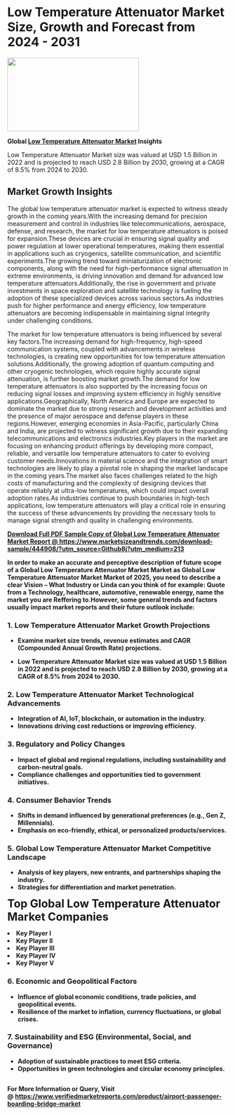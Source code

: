 <H1>Low Temperature Attenuator Market Size, Growth and Forecast from 2024 - 2031</H1><img class="aligncenter size-medium wp-image-584254" src="https://thirdeyenews.in/wp-content/uploads/2024/09/Global-Market-Research-300x168.jpeg" alt="" width="300" height="168" /><p><strong>Global&nbsp;<a href="https://www.marketsizeandtrends.com/download-sample/444908/?utm_source=Github8j?utm_medium=213">Low Temperature Attenuator Market</a> Insights</strong></p><p>Low Temperature Attenuator Market size was valued at USD 1.5 Billion in 2022 and is projected to reach USD 2.8 Billion by 2030, growing at a CAGR of 8.5% from 2024 to 2030.</p><p><h2>Market Growth Insights</h2> <p>The global low temperature attenuator market is expected to witness steady growth in the coming years.With the increasing demand for precision measurement and control in industries like telecommunications, aerospace, defense, and research, the market for low temperature attenuators is poised for expansion.These devices are crucial in ensuring signal quality and power regulation at lower operational temperatures, making them essential in applications such as cryogenics, satellite communication, and scientific experiments.The growing trend toward miniaturization of electronic components, along with the need for high-performance signal attenuation in extreme environments, is driving innovation and demand for advanced low temperature attenuators.Additionally, the rise in government and private investments in space exploration and satellite technology is fueling the adoption of these specialized devices across various sectors.As industries push for higher performance and energy efficiency, low temperature attenuators are becoming indispensable in maintaining signal integrity under challenging conditions.</p> <p><strong><a href="#"></a></strong></p> <p>The market for low temperature attenuators is being influenced by several key factors.The increasing demand for high-frequency, high-speed communication systems, coupled with advancements in wireless technologies, is creating new opportunities for low temperature attenuation solutions.Additionally, the growing adoption of quantum computing and other cryogenic technologies, which require highly accurate signal attenuation, is further boosting market growth.The demand for low temperature attenuators is also supported by the increasing focus on reducing signal losses and improving system efficiency in highly sensitive applications.Geographically, North America and Europe are expected to dominate the market due to strong research and development activities and the presence of major aerospace and defense players in these regions.However, emerging economies in Asia-Pacific, particularly China and India, are projected to witness significant growth due to their expanding telecommunications and electronics industries.Key players in the market are focusing on enhancing product offerings by developing more compact, reliable, and versatile low temperature attenuators to cater to evolving customer needs.Innovations in material science and the integration of smart technologies are likely to play a pivotal role in shaping the market landscape in the coming years.The market also faces challenges related to the high costs of manufacturing and the complexity of designing devices that operate reliably at ultra-low temperatures, which could impact overall adoption rates.As industries continue to push boundaries in high-tech applications, low temperature attenuators will play a critical role in ensuring the success of these advancements by providing the necessary tools to manage signal strength and quality in challenging environments.</p> <p><strong><a href="#"></p><p><span class=""><strong>Download Full PDF Sample Copy of Global Low Temperature Attenuator Market Report</strong> @ <a href="https://www.marketsizeandtrends.com/download-sample/444908/?utm_source=Github8j?utm_medium=213" target="_blank">https://www.marketsizeandtrends.com/download-sample/444908/?utm_source=Github8j?utm_medium=213</a></span></p><p>In order to make an accurate and perceptive description of future scope of a Global&nbsp;Low Temperature Attenuator Market Market as Global&nbsp;Low Temperature Attenuator Market Market of 2025, you need to describe a clear Vision &ndash; What Industry or Linda can you think of for example: Quote from a Technology, healthcare, automotive, renewable energy, name the market you are Reffering to.However, some general trends and factors usually impact market reports and their future outlook include:</p><h3>1.&nbsp;<strong>Low Temperature Attenuator Market Growth Projections</strong></h3><ul><li>Examine market size trends, revenue estimates and CAGR (Compounded Annual Growth Rate) projections.</li><li><p>Low Temperature Attenuator Market size was valued at USD 1.5 Billion in 2022 and is projected to reach USD 2.8 Billion by 2030, growing at a CAGR of 8.5% from 2024 to 2030.</p></li></ul><h3>2.&nbsp;<strong>Low Temperature Attenuator Market Technological Advancements</strong></h3><ul><li>Integration of AI, IoT, blockchain, or automation in the industry.</li><li>Innovations driving cost reductions or improving efficiency.</li></ul><h3>3.&nbsp;<strong>Regulatory and Policy Changes</strong></h3><ul><li>Impact of global and regional regulations, including sustainability and carbon-neutral goals.</li><li>Compliance challenges and opportunities tied to government initiatives.</li></ul><h3>4.&nbsp;<strong>Consumer Behavior Trends</strong></h3><ul><li>Shifts in demand influenced by generational preferences (e.g., Gen Z, Millennials).</li><li>Emphasis on eco-friendly, ethical, or personalized products/services.</li></ul><h3>5.&nbsp;<strong>Global Low Temperature Attenuator Market Competitive Landscape</strong></h3><ul><li>Analysis of key players, new entrants, and partnerships shaping the industry.</li><li>Strategies for differentiation and market penetration.</li></ul><p data-pm-slice="1 1 []"><span style="color: inherit; font-family: inherit; font-size: 25px;">Top Global Low Temperature Attenuator Market Companies</span></p><div class="" data-test-id=""><p><li>Key Player I</li><li> Key Player II</li><li> Key Player III</li><li> Key Player IV</li><li> Key Player V</li></p></div><h3>6.&nbsp;<strong>Economic and Geopolitical Factors</strong></h3><ul><li>Influence of global economic conditions, trade policies, and geopolitical events.</li><li>Resilience of the market to inflation, currency fluctuations, or global crises.</li></ul><h3>7.&nbsp;<strong>Sustainability and ESG (Environmental, Social, and Governance)</strong></h3><ul><li>Adoption of sustainable practices to meet ESG criteria.</li><li>Opportunities in green technologies and circular economy principles.</li></ul><h2><strong style="font-size: 14px;">For More Information or Query, Visit @&nbsp;</strong><a style="background-color: #ffffff; font-size: 14px;" href="https://www.marketsizeandtrends.com/report/low-temperature-attenuator-market/" target="_blank">https://www.verifiedmarketreports.com/product/airport-passenger-boarding-bridge-market</a></h2>